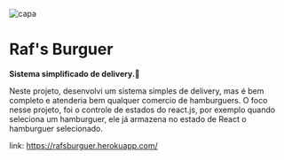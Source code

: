 ![capa](https://user-images.githubusercontent.com/77937182/157856111-598c1a8e-47f3-4ae7-af9c-056f6a062c70.jpeg)</br>

# Raf's Burguer
<b>Sistema simplificado de delivery.</b>🚚  </br>

Neste projeto, desenvolvi um sistema simples de delivery, mas é bem completo e atenderia bem qualquer comercio de hamburguers.
O foco nesse projeto, foi o controle de estados do react.js, por exemplo quando seleciona um hamburguer, ele já armazena no estado de React o hamburguer selecionado. </br>

link: https://rafsburguer.herokuapp.com/
